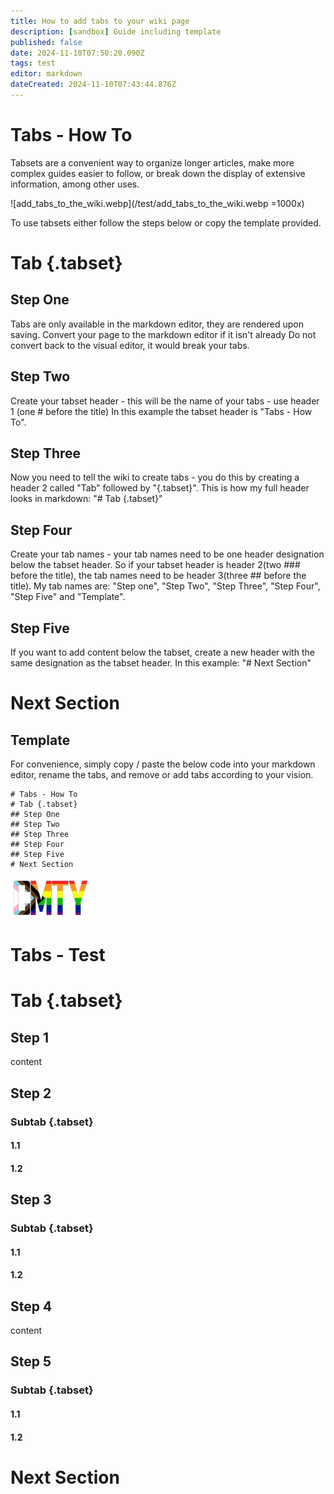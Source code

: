 ```yaml
---
title: How to add tabs to your wiki page
description: [sandbox] Guide including template
published: false
date: 2024-11-10T07:50:20.090Z
tags: test
editor: markdown
dateCreated: 2024-11-10T07:43:44.876Z
---
```


# Tabs - How To

Tabsets are a convenient way to organize longer articles, make more complex guides easier to follow, or break down the display of extensive information, among other uses.

![add_tabs_to_the_wiki.webp](/test/add_tabs_to_the_wiki.webp =1000x)

To use tabsets either follow the steps below or copy the template provided.

# Tab {.tabset}
## Step One
Tabs are only available in the markdown editor, they are rendered upon saving.
Convert your page to the markdown editor if it isn't already
Do not convert back to the visual editor, it would break your tabs.
## Step Two
Create your tabset header - this will be the name of your tabs - use header 1 (one # before the title)
In this example the tabset header is "Tabs - How To".
## Step Three
Now you need to tell the wiki to create tabs - you do this by creating a header 2 called "Tab" followed by "{.tabset}".
This is how my full header looks in markdown:
"# Tab {.tabset}"
## Step Four
Create your tab names - your tab names need to be one header designation below the tabset header. So if your tabset header is header 2(two ### before the title), the tab names need to be header 3(three ## before the title).
My tab names are: "Step one", "Step Two", "Step Three", "Step Four", "Step Five" and "Template".
## Step Five
If you want to add content below the tabset, create a new header with the same designation as the tabset header.
In this example: "# Next Section"

# Next Section

## Template
For convenience, simply copy / paste the below code into your markdown editor, rename the tabs, and remove or add tabs according to your vision.

```
# Tabs - How To
# Tab {.tabset}
## Step One
## Step Two
## Step Three
## Step Four
## Step Five
# Next Section
```

<!-- add info about including tabs within tabs -->

![cmty_pride_logo.webp](/test/alithea/cmty_pride_logo.webp)

# Tabs - Test
# Tab {.tabset}
## Step 1
content
## Step 2
### Subtab {.tabset}
#### 1.1
#### 1.2
## Step 3
### Subtab {.tabset}
#### 1.1
#### 1.2
## Step 4
content
## Step 5
### Subtab {.tabset}
#### 1.1
#### 1.2
# Next Section






















